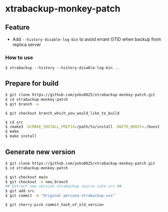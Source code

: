 # xtrabackup-monkey-patch

## Feature

- Add `--history-disable-log-bin` to avoid errant GTID when backup from replica server

### How to use

```
$ xtrabackup --history --history-disable-log-bin ..
```

## Prepare for build

```bash
$ git clone https://github.com/yoku0825/xtrabackup-monkey-patch.git
$ cd xtrabackup-monkey-patch
$ git branch -a

$ git checkout branch_which_you_would_like_to_build

$ cd src
$ cmake3 -DCMAKE_INSTALL_PREFIX=/path/to/install -DWITH_BOOST=./boost -DDOWNLOAD_BOOST=1 -DFORCE_INSOURCE_BUILD=1
$ make
$ make install
```

## Generate new version

```bash
$ git clone https://github.com/yoku0825/xtrabackup-monkey-patch.git
$ cd xtrabackup-monkey-patch

$ git checkout main
$ git checkout -b new_branch
## Extract new version xtrabackup source into src ##
$ git add src
$ git commit -m "Original percona-xtrabackup-xxx"

$ git cherry-pick commit_hash_of_old_version
```
